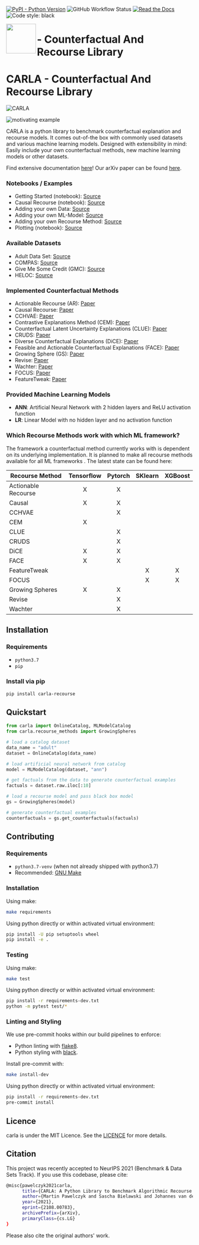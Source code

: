 [![PyPI - Python Version](https://img.shields.io/pypi/pyversions/carla-recourse?style=for-the-badge)](https://pypi.org/project/carla-recourse/) ![GitHub Workflow Status](https://img.shields.io/github/workflow/status/carla-recourse/CARLA/CI?style=for-the-badge) [![Read the Docs](https://img.shields.io/readthedocs/carla-counterfactual-and-recourse-library?style=for-the-badge)](https://carla-counterfactual-and-recourse-library.readthedocs.io/en/latest/?badge=latest) ![Code style: black](https://img.shields.io/badge/code%20style-black-000000.svg?style=for-the-badge)

<img align="left" width="80" height="80" src="https://github.com/carla-recourse/CARLA/blob/chore/update_documentation/images/carla_logo.png?raw=true">

# - Counterfactual And Recourse Library


# CARLA - Counterfactual And Recourse Library

![CARLA](https://github.com/carla-recourse/CARLA/blob/chore/update_documentation/images/carla_logo.png?raw=true)

![motivating example](https://github.com/carla-recourse/CARLA/blob/chore/update_documentation/images/motivating_cartoon.png?raw=true)

CARLA is a python library to benchmark counterfactual explanation and recourse models. It comes out-of-the box with commonly used datasets and various machine learning models. Designed with extensibility in mind: Easily include your own counterfactual methods, new machine learning models or other datasets.

Find extensive documentation [here](https://carla-counterfactual-and-recourse-library.readthedocs.io/en/latest/)!
Our arXiv paper can be found [here](https://arxiv.org/pdf/2108.00783.pdf).

### Notebooks / Examples

- Getting Started (notebook): [Source](https://carla-counterfactual-and-recourse-library.readthedocs.io/en/latest/notebooks/how_to_use_carla.html)
- Causal Recourse (notebook): [Source](https://carla-counterfactual-and-recourse-library.readthedocs.io/en/latest/notebooks/how_to_use_carla_causal.html)
- Adding your own Data: [Source](https://carla-counterfactual-and-recourse-library.readthedocs.io/en/latest/examples.html#data)
- Adding your own ML-Model: [Source](https://carla-counterfactual-and-recourse-library.readthedocs.io/en/latest/examples.html#black-box-model)
- Adding your own Recourse Method: [Source](https://carla-counterfactual-and-recourse-library.readthedocs.io/en/latest/examples.html#recourse-method)
- Plotting (notebook): [Source](https://carla-counterfactual-and-recourse-library.readthedocs.io/en/feature-plotting/notebooks/plotting_example.html)

### Available Datasets

- Adult Data Set: [Source](https://archive.ics.uci.edu/ml/datasets/adult)
- COMPAS: [Source](https://www.kaggle.com/danofer/compass)
- Give Me Some Credit (GMC): [Source](https://www.kaggle.com/c/GiveMeSomeCredit/data)
- HELOC: [Source](https://community.fico.com/s/explainable-machine-learning-challenge?tabset-158d9=2)

### Implemented Counterfactual Methods

- Actionable Recourse (AR): [Paper](https://arxiv.org/pdf/1809.06514.pdf)
- Causal Recourse: [Paper](https://arxiv.org/abs/2002.06278.pdf)
- CCHVAE: [Paper](https://arxiv.org/pdf/1910.09398.pdf)
- Contrastive Explanations Method (CEM): [Paper](https://arxiv.org/pdf/1802.07623.pdf)
- Counterfactual Latent Uncertainty Explanations (CLUE): [Paper](https://arxiv.org/pdf/2006.06848.pdf)
- CRUDS: [Paper](https://finale.seas.harvard.edu/files/finale/files/cruds-_counterfactual_recourse_using_disentangled_subspaces.pdf)
- Diverse Counterfactual Explanations (DiCE): [Paper](https://arxiv.org/pdf/1905.07697.pdf)
- Feasible and Actionable Counterfactual Explanations (FACE): [Paper](https://arxiv.org/pdf/1909.09369.pdf)
- Growing Sphere (GS): [Paper](https://arxiv.org/pdf/1712.08443.pdf)
- Revise: [Paper](https://arxiv.org/pdf/1907.09615.pdf)
- Wachter: [Paper](https://arxiv.org/ftp/arxiv/papers/1711/1711.00399.pdf)
- FOCUS: [Paper](https://arxiv.org/pdf/1911.12199.pdf)
- FeatureTweak: [Paper](https://arxiv.org/pdf/1706.06691.pdf)

### Provided Machine Learning Models

- **ANN**: Artificial Neural Network with 2 hidden layers and ReLU activation function
- **LR**: Linear Model with no hidden layer and no activation function

### Which Recourse Methods work with which ML framework?
The framework a counterfactual method currently works with is dependent on its underlying implementation.
It is planned to make all recourse methods available for all ML frameworks . The latest state can be found here:

| Recourse Method | Tensorflow | Pytorch | SKlearn | XGBoost |
| --------------- | :--------: | :-----: | :-----: | :-----: |
| Actionable Recourse |      X | X       |         |         |
| Causal |                   X | X       |         |         |
| CCHVAE |                     | X       |         |         |
| CEM |                      X |         |         |         |
| CLUE |                       | X       |         |         |
| CRUDS |                      | X       |         |         |
| DiCE |                     X | X       |         |         |
| FACE |                     X | X       |         |         |
| FeatureTweak |               |         | X       |    X    |
| FOCUS |                      |         | X       |    X    |
| Growing Spheres |          X | X       |         |         |
| Revise |                     | X       |         |         |
| Wachter |                    | X       |         |         |

## Installation

### Requirements

- `python3.7`
- `pip`

### Install via pip

```sh
pip install carla-recourse
```

## Quickstart


```python
from carla import OnlineCatalog, MLModelCatalog
from carla.recourse_methods import GrowingSpheres

# load a catalog dataset
data_name = "adult"
dataset = OnlineCatalog(data_name)

# load artificial neural network from catalog
model = MLModelCatalog(dataset, "ann")

# get factuals from the data to generate counterfactual examples
factuals = dataset.raw.iloc[:10]

# load a recourse model and pass black box model
gs = GrowingSpheres(model)

# generate counterfactual examples
counterfactuals = gs.get_counterfactuals(factuals)
```


## Contributing

### Requirements

- `python3.7-venv` (when not already shipped with python3.7)
- Recommended: [GNU Make](https://www.gnu.org/software/make/)

### Installation

Using make:

```sh
make requirements
```

Using python directly or within activated virtual environment:

```sh
pip install -U pip setuptools wheel
pip install -e .
```

### Testing

Using make:

```sh
make test
```

Using python directly or within activated virtual environment:

```sh
pip install -r requirements-dev.txt
python -m pytest test/*
```

### Linting and Styling

We use pre-commit hooks within our build pipelines to enforce:

- Python linting with [flake8](https://flake8.pycqa.org/en/latest/).
- Python styling with [black](https://github.com/psf/black).

Install pre-commit with:

```sh
make install-dev
```

Using python directly or within activated virtual environment:

```sh
pip install -r requirements-dev.txt
pre-commit install
```

## Licence

carla is under the MIT Licence. See the [LICENCE](github.com/indyfree/carla/blob/master/LICENSE) for more details.

## Citation

This project was recently accepted to NeurIPS 2021 (Benchmark & Data Sets Track).
If you use this codebase, please cite:

```sh
@misc{pawelczyk2021carla,
      title={CARLA: A Python Library to Benchmark Algorithmic Recourse and Counterfactual Explanation Algorithms},
      author={Martin Pawelczyk and Sascha Bielawski and Johannes van den Heuvel and Tobias Richter and Gjergji Kasneci},
      year={2021},
      eprint={2108.00783},
      archivePrefix={arXiv},
      primaryClass={cs.LG}
}
```

Please also cite the original authors' work.
